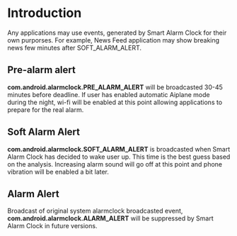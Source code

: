 # Introduction #

Any applications may use events, generated by Smart Alarm Clock for their own purporses.
For example, News Feed application may show breaking news few minutes after SOFT\_ALARM\_ALERT.

## Pre-alarm alert ##
**com.android.alarmclock.PRE\_ALARM\_ALERT** will be broadcasted 30-45 minutes before deadline. If user has enabled automatic Aiplane mode during the night, wi-fi will be enabled at this point allowing applications to prepare for the real alarm.

## Soft Alarm Alert ##
**com.android.alarmclock.SOFT\_ALARM\_ALERT** is broadcasted when Smart Alarm Clock has decided to wake user up. This time is the best guess based on the analysis.
Increasing alarm sound will go off at this point and phone vibration will be enabled a bit later.

## Alarm Alert ##
Broadcast of original system alarmclock broadcasted event, **com.android.alarmclock.ALARM\_ALERT** will be suppressed by Smart Alarm Clock in future versions.